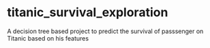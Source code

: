 # titanic_survival_exploration
A decision tree based project to predict the survival of passsenger on Titanic based on his features
